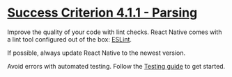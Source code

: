 # [Success Criterion 4.1.1 - Parsing](https://www.w3.org/TR/UNDERSTANDING-WCAG20/ensure-compat-parses.html)

Improve the quality of your code with lint checks. React Native comes with a lint tool configured out of the box: [ESLint](https://eslint.org/).

If possible, always update React Native to the newest version.

Avoid errors with automated testing. Follow the [Testing guide](https://reactnative.dev/docs/testing-overview) to get started.
